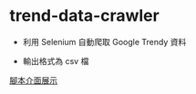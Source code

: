 # trend-data-crawler

- 利用 Selenium 自動爬取 Google Trendy 資料

- 輸出格式為 csv 檔

[腳本介面展示](https://youtu.be/WbZmReRhpAw)
